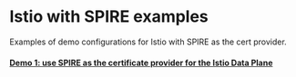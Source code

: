 # Istio with SPIRE examples

Examples of demo configurations for Istio with SPIRE as the cert provider.

#### [Demo 1: use SPIRE as the certificate provider for the Istio Data Plane](istio-envoy-sds-spire)
